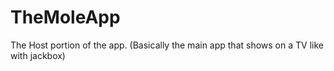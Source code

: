 # TheMoleApp
The Host portion of the app. (Basically the main app that shows on a TV like with jackbox)
